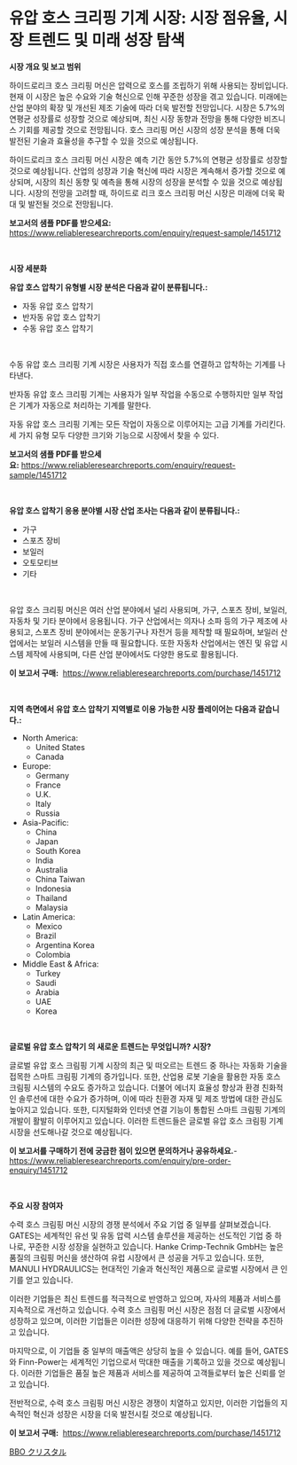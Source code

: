 <p><h1>유압 호스 크리핑 기계 시장: 시장 점유율, 시장 트렌드 및 미래 성장 탐색</h1></p><p><strong>시장 개요 및 보고 범위</strong></p>
<p><p>하이드로리크 호스 크리핑 머신은 압력으로 호스를 조립하기 위해 사용되는 장비입니다. 현재 이 시장은 높은 수요와 기술 혁신으로 인해 꾸준한 성장을 겪고 있습니다. 미래에는 산업 분야의 확장 및 개선된 제조 기술에 따라 더욱 발전할 전망입니다. 시장은 5.7%의 연평균 성장률로 성장할 것으로 예상되며, 최신 시장 동향과 전망을 통해 다양한 비즈니스 기회를 제공할 것으로 전망됩니다. 호스 크리핑 머신 시장의 성장 분석을 통해 더욱 발전된 기술과 효율성을 추구할 수 있을 것으로 예상됩니다. </p><p>하이드로리크 호스 크리핑 머신 시장은 예측 기간 동안 5.7%의 연평균 성장률로 성장할 것으로 예상됩니다. 산업의 성장과 기술 혁신에 따라 시장은 계속해서 증가할 것으로 예상되며, 시장의 최신 동향 및 예측을 통해 시장의 성장을 분석할 수 있을 것으로 예상됩니다. 시장의 전망을 고려할 때, 하이드로 리크 호스 크리핑 머신 시장은 미래에 더욱 확대 및 발전될 것으로 전망됩니다.</p></p>
<p><strong>보고서의 샘플 PDF를 받으세요:</strong> <a href="https://www.reliableresearchreports.com/enquiry/request-sample/1451712">https://www.reliableresearchreports.com/enquiry/request-sample/1451712</a></p>
<p>&nbsp;</p>
<p><strong>시장 세분화</strong></p>
<p><strong>유압 호스 압착기 유형별 시장 분석은 다음과 같이 분류됩니다.:</strong></p>
<p><ul><li>자동 유압 호스 압착기</li><li>반자동 유압 호스 압착기</li><li>수동 유압 호스 압착기</li></ul></p>
<p>&nbsp;</p>
<p><p>수동 유압 호스 크리핑 기계 시장은 사용자가 직접 호스를 연결하고 압착하는 기계를 나타낸다. </p><p>반자동 유압 호스 크리핑 기계는 사용자가 일부 작업을 수동으로 수행하지만 일부 작업은 기계가 자동으로 처리하는 기계를 말한다.</p><p>자동 유압 호스 크리핑 기계는 모든 작업이 자동으로 이루어지는 고급 기계를 가리킨다. 세 가지 유형 모두 다양한 크기와 기능으로 시장에서 찾을 수 있다.</p></p>
<p><strong>보고서의 샘플 PDF를 받으세요:</strong>&nbsp;<a href="https://www.reliableresearchreports.com/enquiry/request-sample/1451712">https://www.reliableresearchreports.com/enquiry/request-sample/1451712</a></p>
<p>&nbsp;</p>
<p><strong> 유압 호스 압착기 응용 분야별 시장 산업 조사는 다음과 같이 분류됩니다.:</strong></p>
<p><ul><li>가구</li><li>스포츠 장비</li><li>보일러</li><li>오토모티브</li><li>기타</li></ul></p>
<p>&nbsp;</p>
<p><p>유압 호스 크리핑 머신은 여러 산업 분야에서 널리 사용되며, 가구, 스포츠 장비, 보일러, 자동차 및 기타 분야에서 응용됩니다. 가구 산업에서는 ​​의자나 소파 등의 가구 제조에 사용되고, 스포츠 장비 분야에서는 ​​운동기구나 자전거 등을 제작할 때 필요하며, 보일러 산업에서는 보일러 시스템을 만들 때 필요합니다. 또한 자동차 산업에서는 엔진 및 유압 시스템 제작에 사용되며, 다른 산업 분야에서도 다양한 용도로 활용됩니다.</p></p>
<p><strong>이 보고서 구매:</strong>&nbsp; <a href="https://www.reliableresearchreports.com/purchase/1451712">https://www.reliableresearchreports.com/purchase/1451712</a></p>
<p>&nbsp;</p>
<p><strong>지역 측면에서 유압 호스 압착기 지역별로 이용 가능한 시장 플레이어는 다음과 같습니다.:</strong></p>
<p><ul>
    <li>
        North America:
        <ul>
            <li>United States</li>
            <li>Canada</li>
        </ul>
    </li>
    <li>
        Europe:
        <ul>
            <li>Germany</li>
            <li>France</li>
            <li>U.K.</li>
            <li>Italy</li>
            <li>Russia</li>
        </ul>
    </li>
    <li>
        Asia-Pacific:
        <ul>
            <li>China</li>
            <li>Japan</li>
            <li>South Korea</li>
            <li>India</li>
            <li>Australia</li>
            <li>China Taiwan</li>
            <li>Indonesia</li>
            <li>Thailand</li>
            <li>Malaysia</li>
        </ul>
    </li>
    <li>
        Latin America:
        <ul>
            <li>Mexico</li>
            <li>Brazil</li>
            <li>Argentina Korea</li>
            <li>Colombia</li>
        </ul>
    </li>
    <li>
        Middle East & Africa:
        <ul>
            <li>Turkey</li>
            <li>Saudi</li>
            <li>Arabia</li>
            <li>UAE</li>
            <li>Korea</li>
        </ul>
    </li>
    </ul></p>
<p>&nbsp;</p>
<p><strong>글로벌 유압 호스 압착기 의 새로운 트렌드는 무엇입니까? 시장?</strong></p>
<p><p>글로벌 유압 호스 크림핑 기계 시장의 최근 및 떠오르는 트렌드 중 하나는 자동화 기술을 접목한 스마트 크림핑 기계의 증가입니다. 또한, 산업용 로봇 기술을 활용한 자동 호스 크림핑 시스템의 수요도 증가하고 있습니다. 더불어 에너지 효율성 향상과 환경 친화적인 솔루션에 대한 수요가 증가하며, 이에 따라 친환경 자재 및 제조 방법에 대한 관심도 높아지고 있습니다. 또한, 디지털화와 인터넷 연결 기능이 통합된 스마트 크림핑 기계의 개발이 활발히 이루어지고 있습니다. 이러한 트렌드들은 글로벌 유압 호스 크림핑 기계 시장을 선도해나갈 것으로 예상됩니다.</p></p>
<p><strong>이 보고서를 구매하기 전에 궁금한 점이 있으면 문의하거나 공유하세요.</strong>- <a href="https://www.reliableresearchreports.com/enquiry/pre-order-enquiry/1451712">https://www.reliableresearchreports.com/enquiry/pre-order-enquiry/1451712</a></p>
<p>&nbsp;</p>
<p><strong>주요 시장 참여자</strong></p>
<p><p>수력 호스 크림핑 머신 시장의 경쟁 분석에서 주요 기업 중 일부를 살펴보겠습니다. GATES는 세계적인 유선 및 유동 압력 시스템 솔루션을 제공하는 선도적인 기업 중 하나로, 꾸준한 시장 성장을 실현하고 있습니다. Hanke Crimp-Technik GmbH는 높은 품질의 크림핑 머신을 생산하여 유럽 시장에서 큰 성공을 거두고 있습니다. 또한, MANULI HYDRAULICS는 현대적인 기술과 혁신적인 제품으로 글로벌 시장에서 큰 인기를 얻고 있습니다.</p><p>이러한 기업들은 최신 트렌드를 적극적으로 반영하고 있으며, 자사의 제품과 서비스를 지속적으로 개선하고 있습니다. 수력 호스 크림핑 머신 시장은 점점 더 글로벌 시장에서 성장하고 있으며, 이러한 기업들은 이러한 성장에 대응하기 위해 다양한 전략을 추진하고 있습니다.</p><p>마지막으로, 이 기업들 중 일부의 매출액은 상당히 높을 수 있습니다. 예를 들어, GATES와 Finn-Power는 세계적인 기업으로서 막대한 매출을 기록하고 있을 것으로 예상됩니다. 이러한 기업들은 품질 높은 제품과 서비스를 제공하여 고객들로부터 높은 신뢰를 얻고 있습니다.</p><p>전반적으로, 수력 호스 크림핑 머신 시장은 경쟁이 치열하고 있지만, 이러한 기업들의 지속적인 혁신과 성장은 시장을 더욱 발전시킬 것으로 예상됩니다.</p></p>
<p><strong>이 보고서 구매:</strong>&nbsp;&nbsp;<a href="https://www.reliableresearchreports.com/purchase/1451712">https://www.reliableresearchreports.com/purchase/1451712</a></p>
<p><p><a href="https://github.com/one-cool-chick/Market-Research-Report-List-1/blob/main/306069513204.md">BBO クリスタル</a></p></p>
